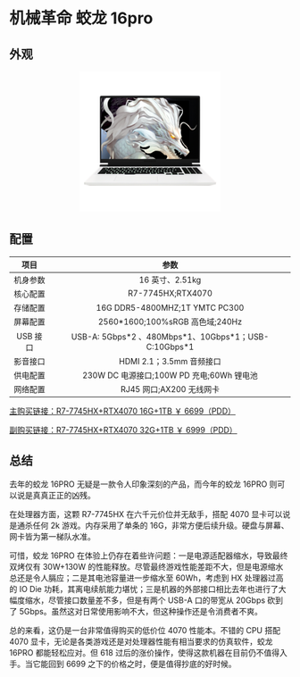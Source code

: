 # 机械革命 蛟龙 16pro

## 外观

<div style="margin: 0 auto; text-align: center; width: 50%"><img src="./assets/蛟龙16pro.png" /></div>

## 配置

|   项目   |                           参数                           |
| :------: | :------------------------------------------------------: |
| 机身参数 |                     16 英寸、2.51kg                      |
| 核心配置 |                    R7-7745HX;RTX4070                     |
| 存储配置 |              16G DDR5-4800MHZ;1T YMTC PC300              |
| 屏幕配置 |             2560\*1600;100%sRGB 高色域;240Hz             |
| USB 接口 | USB-A: 5Gbps\*2 、480Mbps\*1、10Gbps\*1；USB-C:10Gbps\*1 |
| 影音接口 |                 HDMI 2.1；3.5mm 音频接口                 |
| 供电配置 |        230W DC 电源接口;100W PD 充电;60Wh 锂电池         |
| 网络配置 |                 RJ45 网口;AX200 无线网卡                 |

[主购买链接：R7-7745HX+RTX4070 16G+1TB ￥ 6699（PDD）](https://mobile.yangkeduo.com/goods2.html?ps=ij3KWJ3QMG)

[副购买链接：R7-7745HX+RTX4070 32G+1TB ￥ 6999（PDD）](https://mobile.yangkeduo.com/goods2.html?ps=kNQkdU8WkZ)

## 总结

去年的蛟龙 16PRO 无疑是一款令人印象深刻的产品，而今年的蛟龙 16PRO 则可以说是真真正正的凶残。

在处理器方面，这颗 R7-7745HX 在六千元价位并无敌手，搭配 4070 显卡可以说是通杀任何 2k 游戏。内存采用了单条的 16G，非常方便后续升级。硬盘与屏幕、网卡皆为第一梯队水准。

可惜，蛟龙 16PRO 在体验上仍存在着些许问题：一是电源适配器缩水，导致最终双烤仅有 30W+130W 的性能释放。尽管最终游戏性能差距不大，但是电源缩水总还是令人膈应；二是其电池容量进一步缩水至 60Wh，考虑到 HX 处理器过高的 IO Die 功耗，其离电续航能力堪忧；三是机器的外部接口相比去年也进行了大幅度缩水，尽管接口数量差不多，但是有两个 USB-A 口的带宽从 20Gbps 砍到了 5Gbps。虽然这对日常使用影响不大，但这种操作还是令消费者不爽。

总的来看，这仍是一台非常值得购买的低价位 4070 性能本。不错的 CPU 搭配 4070 显卡，无论是各类游戏还是对处理器性能有相当要求的仿真软件，蛟龙 16PRO 都能轻松应对。但 618 过后的涨价操作，使得这款机器在目前仍不值得入手。当它能回到 6699 之下的价格之时，便是值得抄底的好时候。
